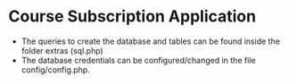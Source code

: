 # Course Subscription Application
* The queries to create the database and tables can be found inside the folder extras (sql.php) 
* The database credentials can be configured/changed in the file config/config.php.
